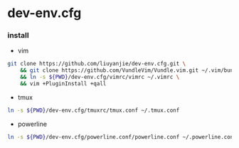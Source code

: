 dev-env.cfg
===========

### install

* vim

```bash
git clone https://github.com/liuyanjie/dev-env.cfg.git \
    && git clone https://github.com/VundleVim/Vundle.vim.git ~/.vim/bundle/Vundle.vim \
    && ln -s ${PWD}/dev-env.cfg/vimrc/vimrc ~/.vimrc \
    && vim +PluginInstall +qall
```

* tmux

```sh
ln -s ${PWD}/dev-env.cfg/tmuxrc/tmux.conf ~/.tmux.conf
```

* powerline

```sh
ln -s ${PWD}/dev-env.cfg/powerline.conf/powerline.conf ~/.powerline.conf
```


